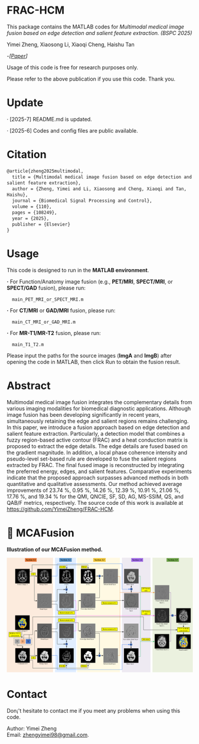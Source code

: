 # FRAC-HCM
This package contains the MATLAB codes for *Multimodal medical image fusion based on edge detection and salient feature extraction. (BSPC 2025)*

Yimei Zheng, Xiaosong Li, Xiaoqi Cheng, Haishu Tan

-*[[Paper](https://www.sciencedirect.com/science/article/abs/pii/S1746809425007608)]*

Usage of this code is free for research purposes only. 

Please refer to the above publication if you use this code. Thank you.

# Update
· [2025-7]  README.md is updated.

· [2025-6]  Codes and config files are public available.

# Citation
``` 
@article{zheng2025multimodal, 
  title = {Multimodal medical image fusion based on edge detection and salient feature extraction}, 
  author = {Zheng, Yimei and Li, Xiaosong and Cheng, Xiaoqi and Tan, Haishu}, 
  journal = {Biomedical Signal Processing and Control}, 
  volume = {110}, 
  pages = {108249}, 
  year = {2025}, 
  publisher = {Elsevier}
}
```

# Usage
This code is designed to run in the **MATLAB environment**.

**·** For Function/Anatomy image fusion (e.g., **PET/MRI**, **SPECT/MRI**, or **SPECT/GAD** fusion), please run:

      main_PET_MRI_or_SPECT_MRI.m

**·** For **CT/MRI** or **GAD/MRI** fusion, please run:

      main_CT_MRI_or_GAD_MRI.m

**·** For **MR-T1/MR-T2** fusion, please run:

      main_T1_T2.m

Please input the paths for the source images (**ImgA** and **ImgB**) after opening the code in MATLAB, then click Run to obtain the fusion result.

# Abstract
Multimodal medical image fusion integrates the complementary details from various imaging modalities for biomedical diagnostic applications. Although image fusion has been developing significantly in recent years, simultaneously retaining the edge and salient regions remains challenging. In this paper, we introduce a fusion approach based on edge detection and salient feature extraction. Particularly, a detection model that combines a fuzzy region-based active contour (FRAC) and a heat conduction matrix is proposed to extract the edge details. The edge details are fused based on the gradient magnitude. In addition, a local phase coherence intensity and pseudo-level set-based rule are developed to fuse the salient regions extracted by FRAC. The final fused image is reconstructed by integrating the preferred energy, edges, and salient features. Comparative experiments indicate that the proposed approach surpasses advanced methods in both quantitative and qualitative assessments. Our method achieved average improvements of 23.74 %, 0.95 %, 14.26 %, 12.39 %, 10.91 %, 21.06 %, 17.76 %, and 19.34 % for the QMI, QNCIE, SF, SD, AG, MS-SSIM, QS, and QAB/F metrics, respectively. The source code of this work is available at https://github.com/YimeiZheng/FRAC-HCM.

# 🙌 MCAFusion
**Illustration of our MCAFusion method.**

![FRAC-HCM 1](https://github.com/YimeiZheng/FRAC-HCM/blob/main/FRAC-HCM.png?raw=true)  

# Contact
Don¡'t hesitate to contact me if you meet any problems when using this code.

Author: Yimei Zheng                                                         
Email: zhengyimei98@gmail.com.
